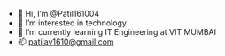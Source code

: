 - 👋 Hi, I’m @Patil161004
- 👀 I’m interested in technology
- 🌱 I’m currently learning IT Engineering at VIT MUMBAI
- 📫 patilav1610@gmail.com

<!---
Patil161004/Patil161004 is a ✨ special ✨ repository because its `README.md` (this file) appears on your GitHub profile.
You can click the Preview link to take a look at your changes.
--->
